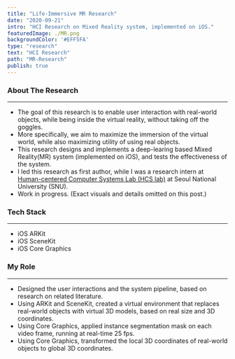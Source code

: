 ```yaml
---
title: "Life-Immersive MR Research"
date: "2020-09-21"
intro: "HCI Research on Mixed Reality system, implemented on iOS."
featuredImage: ./MR.png
backgroundColor: '#EFF5FA'
type: "research"
text: "HCI Research"
path: "MR-Research"
publish: true
---
```


### About The Research
---
- The goal of this research is to enable user interaction with real-world objects, while being inside the virtual reality, without taking off the goggles.
- More specifically, we aim to maximize the immersion of the virtual world, while also maximizing utility of using real objects.
- This research designs and implements a deep-learing based Mixed Reality(MR) system  (implemented on iOS), and tests the effectiveness of the system.
- I led this research as first author, while I was a research intern at [Human-centered Computer Systems Lab (HCS lab)](https://hcs.snu.ac.kr/research/Mixed%20Reality%20Systems) at Seoul National University (SNU).
- Work in progress. (Exact visuals and details omitted on this post.)

### Tech Stack
---
- iOS ARKit
- iOS SceneKit
- iOS Core Graphics

### My Role
---
- Designed the user interactions and the system pipeline, based on research on related literature.
- Using ARKit and SceneKit, created a virtual environment that replaces real-world objects with virtual 3D models, based on real size and 3D coordinates.
- Using Core Graphics, applied instance segmentation mask on each video frame, running at real-time 25 fps.
- Using Core Graphics, transformed the local 3D coordinates of real-world objects to global 3D coordinates.



<!-- <iframe width="560" height="315" src="https://www.youtube.com/embed/4SZl1r2O_bY" frameborder="0" allowfullscreen></iframe> -->
